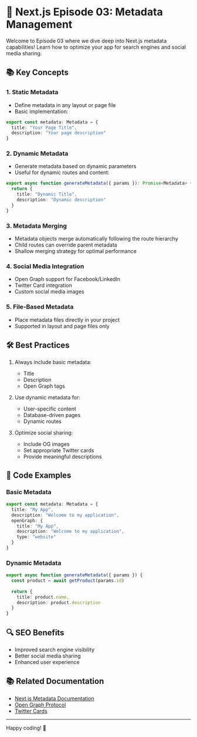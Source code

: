 # 🎯 Next.js Episode 03: Metadata Management

Welcome to Episode 03 where we dive deep into Next.js metadata capabilities! Learn how to optimize your app for search engines and social media sharing.

## 📚 Key Concepts

### 1. Static Metadata
- Define metadata in any layout or page file
- Basic implementation:
```typescript
export const metadata: Metadata = {
  title: "Your Page Title",
  description: "Your page description"
}
```

### 2. Dynamic Metadata
- Generate metadata based on dynamic parameters
- Useful for dynamic routes and content:
```typescript
export async function generateMetadata({ params }): Promise<Metadata> {
  return {
    title: "Dynamic Title",
    description: "Dynamic description"
  }
}
```

### 3. Metadata Merging
- Metadata objects merge automatically following the route hierarchy
- Child routes can override parent metadata
- Shallow merging strategy for optimal performance

### 4. Social Media Integration
- Open Graph support for Facebook/LinkedIn
- Twitter Card integration
- Custom social media images

### 5. File-Based Metadata
- Place metadata files directly in your project
- Supported in layout and page files only

## 🛠️ Best Practices

1. Always include basic metadata:
   - Title
   - Description
   - Open Graph tags

2. Use dynamic metadata for:
   - User-specific content
   - Database-driven pages
   - Dynamic routes

3. Optimize social sharing:
   - Include OG images
   - Set appropriate Twitter cards
   - Provide meaningful descriptions

## 📝 Code Examples

### Basic Metadata
```typescript
export const metadata: Metadata = {
  title: "My App",
  description: "Welcome to my application",
  openGraph: {
    title: "My App",
    description: "Welcome to my application",
    type: "website"
  }
}
```

### Dynamic Metadata
```typescript
export async function generateMetadata({ params }) {
  const product = await getProduct(params.id)
  
  return {
    title: product.name,
    description: product.description
  }
}
```

## 🔍 SEO Benefits
- Improved search engine visibility
- Better social media sharing
- Enhanced user experience

## 📚 Related Documentation
- [Next.js Metadata Documentation](https://nextjs.org/docs/app/building-your-application/optimizing/metadata)
- [Open Graph Protocol](https://ogp.me/)
- [Twitter Cards](https://developer.twitter.com/en/docs/twitter-for-websites/cards/overview/abouts-cards)

---
Happy coding! 🚀